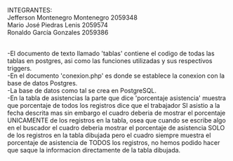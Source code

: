 INTEGRANTES:<br>
Jefferson Montenegro Montenegro 2059348<br>
Mario José Piedras Lenis 2059574<br>
Ronaldo García Gonzales 2059386<br>

<br>
-El documento de texto llamado 'tablas' contiene el codigo de todas las tablas en postgres, asi como las funciones utilizadas y sus respectivos triggers.<br>
-En el documento 'conexion.php' es donde se establece la conexion con la base de datos Postgres.<br>
-La base de datos como tal se crea en PostgreSQL.<br>
-En la tabla de asistencias la parte que dice 'porcentaje asistencia' muestra que porcentaje de todos los registros dice que el trabajador SI asistio a la fecha      descrita mas sin embargo el cuadro deberia de mostrar el porcentaje UNICAMENTE de los registros en la tabla, osea que cuando se escribe algo en el buscador el cuadro deberia mostrar el porcentaje de asistencia SOLO de los registros en la tabla dibujada pero el cuadro siempre muestra el porcentaje de asistencia de TODOS los registros, no hemos podido hacer que saque la informacion directamente de la tabla dibujada.
